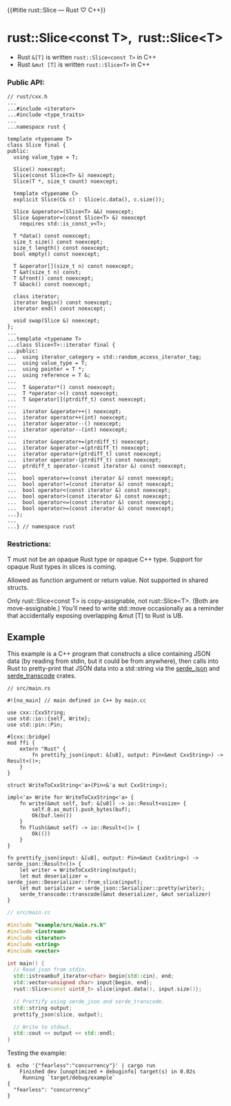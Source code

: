 {{#title rust::Slice<T> — Rust ♡ C++}}
# rust::Slice\<const T\>,&ensp;rust::Slice\<T\>

- Rust `&[T]` is written `rust::Slice<const T>` in C++
- Rust `&mut [T]` is written `rust::Slice<T>` in C++

### Public API:

```cpp,hidelines=...
// rust/cxx.h
...
...#include <iterator>
...#include <type_traits>
...
...namespace rust {

template <typename T>
class Slice final {
public:
  using value_type = T;

  Slice() noexcept;
  Slice(const Slice<T> &) noexcept;
  Slice(T *, size_t count) noexcept;

  template <typename C>
  explicit Slice(C& c) : Slice(c.data(), c.size());

  Slice &operator=(Slice<T> &&) noexcept;
  Slice &operator=(const Slice<T> &) noexcept
    requires std::is_const_v<T>;

  T *data() const noexcept;
  size_t size() const noexcept;
  size_t length() const noexcept;
  bool empty() const noexcept;

  T &operator[](size_t n) const noexcept;
  T &at(size_t n) const;
  T &front() const noexcept;
  T &back() const noexcept;

  class iterator;
  iterator begin() const noexcept;
  iterator end() const noexcept;

  void swap(Slice &) noexcept;
};
...
...template <typename T>
...class Slice<T>::iterator final {
...public:
...  using iterator_category = std::random_access_iterator_tag;
...  using value_type = T;
...  using pointer = T *;
...  using reference = T &;
...
...  T &operator*() const noexcept;
...  T *operator->() const noexcept;
...  T &operator[](ptrdiff_t) const noexcept;
...
...  iterator &operator++() noexcept;
...  iterator operator++(int) noexcept;
...  iterator &operator--() noexcept;
...  iterator operator--(int) noexcept;
...
...  iterator &operator+=(ptrdiff_t) noexcept;
...  iterator &operator-=(ptrdiff_t) noexcept;
...  iterator operator+(ptrdiff_t) const noexcept;
...  iterator operator-(ptrdiff_t) const noexcept;
...  ptrdiff_t operator-(const iterator &) const noexcept;
...
...  bool operator==(const iterator &) const noexcept;
...  bool operator!=(const iterator &) const noexcept;
...  bool operator<(const iterator &) const noexcept;
...  bool operator>(const iterator &) const noexcept;
...  bool operator<=(const iterator &) const noexcept;
...  bool operator>=(const iterator &) const noexcept;
...};
...
...} // namespace rust
```

### Restrictions:

T must not be an opaque Rust type or opaque C++ type. Support for opaque Rust
types in slices is coming.

Allowed as function argument or return value. Not supported in shared structs.

Only rust::Slice\<const T\> is copy-assignable, not rust::Slice\<T\>. (Both are
move-assignable.) You'll need to write std::move occasionally as a reminder that
accidentally exposing overlapping &amp;mut \[T\] to Rust is UB.

## Example

This example is a C++ program that constructs a slice containing JSON data (by
reading from stdin, but it could be from anywhere), then calls into Rust to
pretty-print that JSON data into a std::string via the [serde_json] and
[serde_transcode] crates.

[serde_json]: https://github.com/serde-rs/json
[serde_transcode]: https://github.com/sfackler/serde-transcode

```rust,noplayground
// src/main.rs

#![no_main] // main defined in C++ by main.cc

use cxx::CxxString;
use std::io::{self, Write};
use std::pin::Pin;

#[cxx::bridge]
mod ffi {
    extern "Rust" {
        fn prettify_json(input: &[u8], output: Pin<&mut CxxString>) -> Result<()>;
    }
}

struct WriteToCxxString<'a>(Pin<&'a mut CxxString>);

impl<'a> Write for WriteToCxxString<'a> {
    fn write(&mut self, buf: &[u8]) -> io::Result<usize> {
        self.0.as_mut().push_bytes(buf);
        Ok(buf.len())
    }
    fn flush(&mut self) -> io::Result<()> {
        Ok(())
    }
}

fn prettify_json(input: &[u8], output: Pin<&mut CxxString>) -> serde_json::Result<()> {
    let writer = WriteToCxxString(output);
    let mut deserializer = serde_json::Deserializer::from_slice(input);
    let mut serializer = serde_json::Serializer::pretty(writer);
    serde_transcode::transcode(&mut deserializer, &mut serializer)
}
```

```cpp
// src/main.cc

#include "example/src/main.rs.h"
#include <iostream>
#include <iterator>
#include <string>
#include <vector>

int main() {
  // Read json from stdin.
  std::istreambuf_iterator<char> begin{std::cin}, end;
  std::vector<unsigned char> input{begin, end};
  rust::Slice<const uint8_t> slice{input.data(), input.size()};

  // Prettify using serde_json and serde_transcode.
  std::string output;
  prettify_json(slice, output);

  // Write to stdout.
  std::cout << output << std::endl;
}
```

Testing the example:

```console
$  echo '{"fearless":"concurrency"}' | cargo run
    Finished dev [unoptimized + debuginfo] target(s) in 0.02s
     Running `target/debug/example`
{
  "fearless": "concurrency"
}
```

